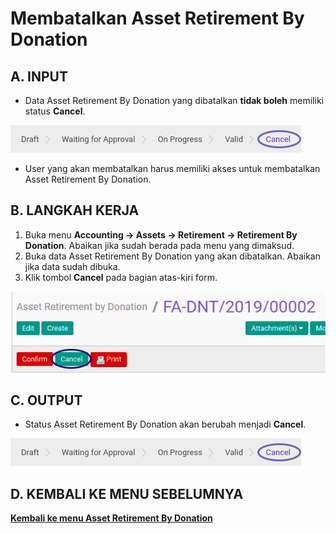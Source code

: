 # Membatalkan Asset Retirement By Donation

## A. INPUT

* Data Asset Retirement By Donation yang dibatalkan **tidak boleh** memiliki status **Cancel**.

![](../../img/asset-retirement-donation/status-cancel.png)

* User yang akan membatalkan harus memiliki akses untuk membatalkan Asset Retirement By Donation.

## B. LANGKAH KERJA

1. Buka menu **Accounting -> Assets -> Retirement -> Retirement By Donation**. Abaikan jika sudah berada pada menu yang dimaksud.
2. Buka data Asset Retirement By Donation yang akan dibatalkan. Abaikan jika data sudah dibuka.
3. Klik tombol **Cancel** pada bagian atas-kiri form.

![](../../img/asset-retirement-donation/tombol-cancel.png)

## C. OUTPUT

* Status Asset Retirement By Donation akan berubah menjadi **Cancel**.

![](../../img/asset-retirement-donation/status-cancel.png)

## D. KEMBALI KE MENU SEBELUMNYA

[**Kembali ke menu Asset Retirement By Donation**](./../asset-retirement-donation.md)
